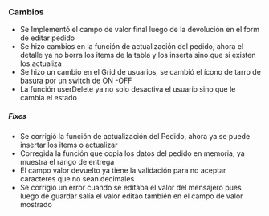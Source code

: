 <h3>Cambios</h3>
<ul>
    <li>Se Implementó el campo de valor final luego de la devolución en el form de editar pedido</li>
    <li>Se hizo cambios en la función de actualización del pedido, ahora el detalle ya no borra los items de la tabla y los inserta sino que si existen los actualiza</li>
    <li>Se hizo un cambio en el Grid de usuarios, se cambió el ícono de tarro de basura por un switch de ON -OFF</li>
    <li>La función userDelete ya no solo desactiva el usuario sino que le cambia el estado</li>
</ul>

<h5>Fixes</h5>
<ul>
    <li>Se corrigió la función de actualización del Pedido, ahora ya se puede insertar los items o actualizar</li>
    <li>Corregida la función que copia los datos del pedido en memoria, ya muestra el rango de entrega</li>
    <li>El campo valor devuelto ya tiene la validación para no aceptar caracteres que no sean decimales</li>
    <li>Se corrigió un error cuando se editaba el valor del mensajero pues luego de guardar salía el valor editao también en el campo de valor mostrado</li>
</ul> 